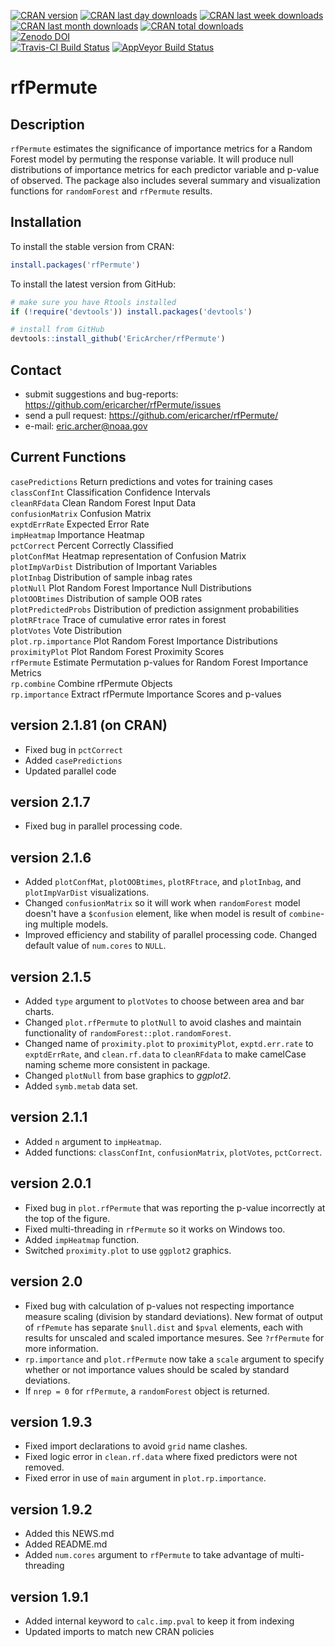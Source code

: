 [![CRAN version](http://www.r-pkg.org/badges/version/rfPermute?color=red)](https://cran.r-project.org/package=rfPermute)
[![CRAN last day downloads](http://cranlogs.r-pkg.org/badges/last-day/rfPermute?color=red)](https://cran.r-project.org/package=rfPermute)
[![CRAN last week downloads](http://cranlogs.r-pkg.org/badges/last-week/rfPermute?color=red)](https://cran.r-project.org/package=rfPermute)
[![CRAN last month downloads](http://cranlogs.r-pkg.org/badges/rfPermute?color=red)](https://cran.r-project.org/package=rfPermute)
[![CRAN total downloads](http://cranlogs.r-pkg.org/badges/grand-total/rfPermute?color=red)](https://cran.r-project.org/package=rfPermute)  
[![Zenodo DOI](https://zenodo.org/badge/23926/EricArcher/rfPermute.svg)](https://zenodo.org/badge/latestdoi/23926/EricArcher/rfPermute)  
[![Travis-CI Build Status](https://travis-ci.org/EricArcher/rfPermute.svg?branch=master)](https://travis-ci.org/EricArcher/rfPermute)
[![AppVeyor Build Status](https://ci.appveyor.com/api/projects/status/github/EricArcher/rfPermute?branch=master&svg=true)](https://ci.appveyor.com/project/EricArcher/rfPermute)

# rfPermute

## Description

`rfPermute` estimates the significance of importance metrics for a Random Forest model by permuting the response variable. It will produce null distributions of importance metrics for each predictor variable and p-value of observed. The package also includes several summary and visualization functions for `randomForest` and `rfPermute` results.

## Installation

To install the stable version from CRAN:

```r
install.packages('rfPermute')
```

To install the latest version from GitHub:

```r
# make sure you have Rtools installed
if (!require('devtools')) install.packages('devtools')

# install from GitHub
devtools::install_github('EricArcher/rfPermute')
```

## Contact

* submit suggestions and bug-reports: <https://github.com/ericarcher/rfPermute/issues>
* send a pull request: <https://github.com/ericarcher/rfPermute/>
* e-mail: <eric.archer@noaa.gov>

## Current Functions

`casePredictions` Return predictions and votes for training cases
`classConfInt` Classification Confidence Intervals  
`cleanRFdata` Clean Random Forest Input Data  
`confusionMatrix` Confusion Matrix  
`exptdErrRate` Expected Error Rate  
`impHeatmap` Importance Heatmap  
`pctCorrect` Percent Correctly Classified  
`plotConfMat` Heatmap representation of Confusion Matrix  
`plotImpVarDist` Distribution of Important Variables  
`plotInbag` Distribution of sample inbag rates  
`plotNull` Plot Random Forest Importance Null Distributions  
`plotOOBtimes` Distribution of sample OOB rates  
`plotPredictedProbs` Distribution of prediction assignment probabilities  
`plotRFtrace` Trace of cumulative error rates in forest  
`plotVotes` Vote Distribution  
`plot.rp.importance` Plot Random Forest Importance Distributions  
`proximityPlot` Plot Random Forest Proximity Scores  
`rfPermute` Estimate Permutation p-values for Random Forest Importance Metrics  
`rp.combine` Combine rfPermute Objects  
`rp.importance` Extract rfPermute Importance Scores and p-values  

## version 2.1.81 (on CRAN)

* Fixed bug in `pctCorrect`
* Added `casePredictions`
* Updated parallel code

## version 2.1.7

* Fixed bug in parallel processing code.  

## version 2.1.6

* Added `plotConfMat`, `plotOOBtimes`, `plotRFtrace`, and `plotInbag`, and `plotImpVarDist` visualizations.  
* Changed `confusionMatrix` so it will work when `randomForest` model doesn't have a `$confusion` element, like when model is result of `combine`-ing multiple models.   
* Improved efficiency and stability of parallel processing code. Changed default value of `num.cores` to `NULL`.  

## version 2.1.5

* Added `type` argument to `plotVotes` to choose between area and bar charts.
* Changed `plot.rfPermute` to `plotNull` to avoid clashes and maintain functionality of `randomForest::plot.randomForest`.
* Changed name of `proximity.plot` to `proximityPlot`,  `exptd.err.rate` to `exptdErrRate`, and `clean.rf.data` to `cleanRFdata` to make camelCase naming scheme more consistent in package.
* Changed `plotNull` from base graphics to *ggplot2*.
* Added `symb.metab` data set.

## version 2.1.1

* Added `n` argument to `impHeatmap`.
* Added functions: `classConfInt`, `confusionMatrix`, `plotVotes`, `pctCorrect`.

## version 2.0.1

* Fixed bug in `plot.rfPermute` that was reporting the p-value incorrectly at the top of the figure.
* Fixed multi-threading in `rfPermute` so it works on Windows too.
* Added `impHeatmap` function.
* Switched `proximity.plot` to use `ggplot2` graphics.

## version 2.0

* Fixed bug with calculation of p-values not respecting importance measure scaling (division by standard deviations). New format of output of `rfPemute` has separate `$null.dist` and `$pval` elements, each with results for unscaled and scaled importance mesures. See `?rfPermute` for more information.
* `rp.importance` and `plot.rfPermute` now take a `scale` argument to specify whether or not importance values should be scaled by standard deviations.
* If `nrep = 0` for `rfPermute`, a `randomForest` object is returned.

## version 1.9.3

* Fixed import declarations to avoid `grid` name clashes.
* Fixed logic error in `clean.rf.data` where fixed predictors were not removed.
* Fixed error in use of `main` argument in `plot.rp.importance`.

## version 1.9.2

* Added this NEWS.md
* Added README.md
* Added `num.cores` argument to `rfPermute` to take advantage of multi-threading 

## version 1.9.1

* Added internal keyword to `calc.imp.pval` to keep it from indexing
* Updated imports to match new CRAN policies